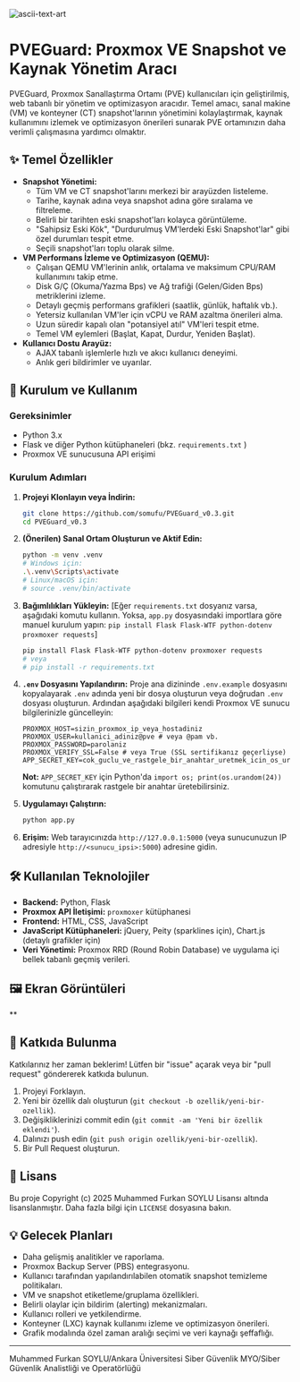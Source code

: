 ![ascii-text-art](https://github.com/user-attachments/assets/10a613ac-8b53-4079-9002-822795d48fd2)


# PVEGuard: Proxmox VE Snapshot ve Kaynak Yönetim Aracı

PVEGuard, Proxmox Sanallaştırma Ortamı (PVE) kullanıcıları için geliştirilmiş, web tabanlı bir yönetim ve optimizasyon aracıdır. Temel amacı, sanal makine (VM) ve konteyner (CT) snapshot'larının yönetimini kolaylaştırmak, kaynak kullanımını izlemek ve optimizasyon önerileri sunarak PVE ortamınızın daha verimli çalışmasına yardımcı olmaktır.

## ✨ Temel Özellikler

*   **Snapshot Yönetimi:**
    *   Tüm VM ve CT snapshot'larını merkezi bir arayüzden listeleme.
    *   Tarihe, kaynak adına veya snapshot adına göre sıralama ve filtreleme.
    *   Belirli bir tarihten eski snapshot'ları kolayca görüntüleme.
    *   "Sahipsiz Eski Kök", "Durdurulmuş VM'lerdeki Eski Snapshot'lar" gibi özel durumları tespit etme.
    *   Seçili snapshot'ları toplu olarak silme.
*   **VM Performans İzleme ve Optimizasyon (QEMU):**
    *   Çalışan QEMU VM'lerinin anlık, ortalama ve maksimum CPU/RAM kullanımını takip etme.
    *   Disk G/Ç (Okuma/Yazma Bps) ve Ağ trafiği (Gelen/Giden Bps) metriklerini izleme.
    *   Detaylı geçmiş performans grafikleri (saatlik, günlük, haftalık vb.).
    *   Yetersiz kullanılan VM'ler için vCPU ve RAM azaltma önerileri alma.
    *   Uzun süredir kapalı olan "potansiyel atıl" VM'leri tespit etme.
    *   Temel VM eylemleri (Başlat, Kapat, Durdur, Yeniden Başlat).
*   **Kullanıcı Dostu Arayüz:**
    *   AJAX tabanlı işlemlerle hızlı ve akıcı kullanıcı deneyimi.
    *   Anlık geri bildirimler ve uyarılar.

## 🚀 Kurulum ve Kullanım

### Gereksinimler
*   Python 3.x
*   Flask ve diğer Python kütüphaneleri (bkz. `requirements.txt` )
*   Proxmox VE sunucusuna API erişimi

### Kurulum Adımları

1.  **Projeyi Klonlayın veya İndirin:**
    ```bash
    git clone https://github.com/somufu/PVEGuard_v0.3.git
    cd PVEGuard_v0.3
    ```

2.  **(Önerilen) Sanal Ortam Oluşturun ve Aktif Edin:**
    ```bash
    python -m venv .venv
    # Windows için:
    .\.venv\Scripts\activate
    # Linux/macOS için:
    # source .venv/bin/activate
    ```

3.  **Bağımlılıkları Yükleyin:**
    [Eğer `requirements.txt` dosyanız varsa, aşağıdaki komutu kullanın. Yoksa, `app.py` dosyasındaki importlara göre manuel kurulum yapın: `pip install Flask Flask-WTF python-dotenv proxmoxer requests`]
    ```bash
    pip install Flask Flask-WTF python-dotenv proxmoxer requests
    # veya
    # pip install -r requirements.txt
    ```

4.  **`.env` Dosyasını Yapılandırın:**
    Proje ana dizininde `.env.example` dosyasını kopyalayarak `.env` adında yeni bir dosya oluşturun veya doğrudan `.env` dosyası oluşturun. Ardından aşağıdaki bilgileri kendi Proxmox VE sunucu bilgilerinizle güncelleyin:
    ```dotenv
    PROXMOX_HOST=sizin_proxmox_ip_veya_hostadiniz
    PROXMOX_USER=kullanici_adiniz@pve # veya @pam vb.
    PROXMOX_PASSWORD=parolaniz
    PROXMOX_VERIFY_SSL=False # veya True (SSL sertifikanız geçerliyse)
    APP_SECRET_KEY=cok_guclu_ve_rastgele_bir_anahtar_uretmek_icin_os_urandom(24)_kullanin
    ```
    **Not:** `APP_SECRET_KEY` için Python'da `import os; print(os.urandom(24))` komutunu çalıştırarak rastgele bir anahtar üretebilirsiniz.

5.  **Uygulamayı Çalıştırın:**
    ```bash
    python app.py
    ```

6.  **Erişim:**
    Web tarayıcınızda `http://127.0.0.1:5000` (veya sunucunuzun IP adresiyle `http://<sunucu_ipsi>:5000`) adresine gidin.

## 🛠️ Kullanılan Teknolojiler

*   **Backend:** Python, Flask
*   **Proxmox API İletişimi:** `proxmoxer` kütüphanesi
*   **Frontend:** HTML, CSS, JavaScript
*   **JavaScript Kütüphaneleri:** jQuery, Peity (sparklines için), Chart.js (detaylı grafikler için)
*   **Veri Yönetimi:** Proxmox RRD (Round Robin Database) ve uygulama içi bellek tabanlı geçmiş verileri.

## 🖼️ Ekran Görüntüleri

**

## 🤝 Katkıda Bulunma

Katkılarınız her zaman beklerim! Lütfen bir "issue" açarak veya bir "pull request" göndererek katkıda bulunun.

1.  Projeyi Forklayın.
2.  Yeni bir özellik dalı oluşturun (`git checkout -b ozellik/yeni-bir-ozellik`).
3.  Değişikliklerinizi commit edin (`git commit -am 'Yeni bir özellik eklendi'`).
4.  Dalınızı push edin (`git push origin ozellik/yeni-bir-ozellik`).
5.  Bir Pull Request oluşturun.

## 📜 Lisans

Bu proje Copyright (c) 2025 Muhammed Furkan SOYLU Lisansı altında lisanslanmıştır. Daha fazla bilgi için `LICENSE` dosyasına bakın.

## 💡 Gelecek Planları

*   Daha gelişmiş analitikler ve raporlama.
*   Proxmox Backup Server (PBS) entegrasyonu.
*   Kullanıcı tarafından yapılandırılabilen otomatik snapshot temizleme politikaları.
*   VM ve snapshot etiketleme/gruplama özellikleri.
*   Belirli olaylar için bildirim (alerting) mekanizmaları.
*   Kullanıcı rolleri ve yetkilendirme.
*   Konteyner (LXC) kaynak kullanımı izleme ve optimizasyon önerileri.
*   Grafik modalında özel zaman aralığı seçimi ve veri kaynağı şeffaflığı.

---

Muhammed Furkan SOYLU/Ankara Üniversitesi Siber Güvenlik MYO/Siber Güvenlik Analistliği ve Operatörlüğü
